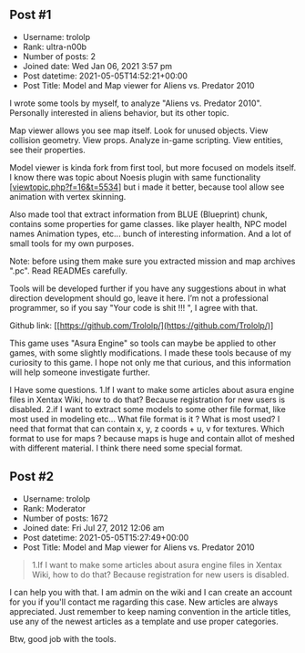 ## Post #1
- Username: trololp
- Rank: ultra-n00b
- Number of posts: 2
- Joined date: Wed Jan 06, 2021 3:57 pm
- Post datetime: 2021-05-05T14:52:21+00:00
- Post Title: Model and Map viewer for Aliens vs. Predator 2010

I wrote some tools by myself, to analyze "Aliens vs. Predator 2010". Personally interested in aliens behavior, but its other topic.

Map viewer allows you see map itself. Look for unused objects. View collision geometry. View props. Analyze in-game scripting.
View entities, see their properties.



Model viewer is kinda fork from first tool, but more focused on models itself. I know there was topic about Noesis plugin with same functionality [[viewtopic.php?f=16&t=5534](https://forum.xentax.com/viewtopic.php?f=16&t=5534)]
but i made it better, because tool allow see animation with vertex skinning. 



Also made tool that extract information from BLUE (Blueprint) chunk, contains some properties for game classes. like player health, NPC model names
Animation types, etc... bunch of interesting information. And a lot of small tools for my own purposes.

Note: before using them make sure you extracted mission and map archives ".pc". Read READMEs carefully.

Tools will be developed further if you have any suggestions about in what direction development should go, leave it here.
I’m not a professional programmer, so if you say "Your code is shit !!!  ", I agree with that.

Github link: [[https://github.com/Trololp/](https://github.com/Trololp/)]

This game uses "Asura Engine" so tools can maybe be applied to other games, with some slightly modifications.
I made these tools because of my curiosity to this game. I hope not only me that curious, and this information will help someone investigate further.

I Have some questions.
1.If I want to make some articles about asura engine files in Xentax Wiki, how to do that? Because registration for new users is disabled.
2.if I want to extract some models to some other file format, like most used in modeling etc... What file format is it ? What is most used? I need that format that can contain x, y, z coords + u, v for textures. Which format to use for maps ? because maps is huge and contain allot of meshed with different material. I think there need some special format.
## Post #2
- Username: trololp
- Rank: Moderator
- Number of posts: 1672
- Joined date: Fri Jul 27, 2012 12:06 am
- Post datetime: 2021-05-05T15:27:49+00:00
- Post Title: Model and Map viewer for Aliens vs. Predator 2010

> 1.If I want to make some articles about asura engine files in Xentax Wiki, how to do that? Because registration for new users is disabled.

I can help you with that. I am admin on the wiki and I can create an account for you if you'll contact me ragarding this case.
New articles are always appreciated. 
Just remember to keep naming convention in the article titles, use any of the newest articles as a template and use proper categories.


Btw, good job with the tools.
